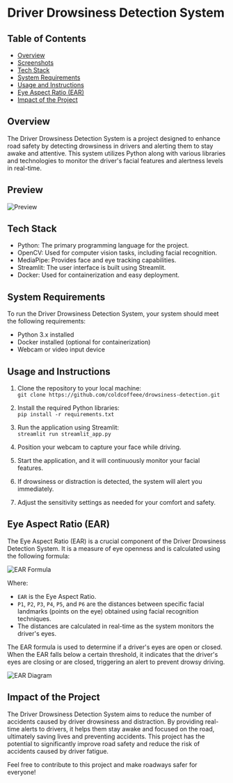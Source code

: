 # Driver Drowsiness Detection System

## Table of Contents

- [Overview](#overview)
- [Screenshots](#screenshots)
- [Tech Stack](#tech-stack)
- [System Requirements](#system-requirements)
- [Usage and Instructions](#usage-and-instructions)
- [Eye Aspect Ratio (EAR)](#eye-aspect-ratio-ear)
- [Impact of the Project](#impact-of-the-project)

## Overview

The Driver Drowsiness Detection System is a project designed to enhance road safety by detecting drowsiness in drivers and alerting them to stay awake and attentive. This system utilizes Python along with various libraries and technologies to monitor the driver's facial features and alertness levels in real-time.

## Preview

![Preview](https://github.com/coldcoffeee/driver-drowsiness-detection-system/assets/68056738/5d98e26e-bfad-4fc3-ab39-c57633f914f2)

## Tech Stack

- Python: The primary programming language for the project.
- OpenCV: Used for computer vision tasks, including facial recognition.
- MediaPipe: Provides face and eye tracking capabilities.
- Streamlit: The user interface is built using Streamlit.
- Docker: Used for containerization and easy deployment.

## System Requirements

To run the Driver Drowsiness Detection System, your system should meet the following requirements:

- Python 3.x installed
- Docker installed (optional for containerization)
- Webcam or video input device

## Usage and Instructions

1. Clone the repository to your local machine:  
   `git clone https://github.com/coldcoffeee/drowsiness-detection.git`

2. Install the required Python libraries:  
   `pip install -r requirements.txt`

3. Run the application using Streamlit:  
   `streamlit run streamlit_app.py`

4. Position your webcam to capture your face while driving.

5. Start the application, and it will continuously monitor your facial features.

6. If drowsiness or distraction is detected, the system will alert you immediately.

7. Adjust the sensitivity settings as needed for your comfort and safety.

## Eye Aspect Ratio (EAR)

The Eye Aspect Ratio (EAR) is a crucial component of the Driver Drowsiness Detection System. It is a measure of eye openness and is calculated using the following formula:

![EAR Formula](https://pyimagesearch.com/wp-content/uploads/2017/04/blink_detection_equation.png)

Where:

- `EAR` is the Eye Aspect Ratio.
- `P1`, `P2`, `P3`, `P4`, `P5`, and `P6` are the distances between specific facial landmarks (points on the eye) obtained using facial recognition techniques.
- The distances are calculated in real-time as the system monitors the driver's eyes.

The EAR formula is used to determine if a driver's eyes are open or closed. When the EAR falls below a certain threshold, it indicates that the driver's eyes are closing or are closed, triggering an alert to prevent drowsy driving.

![EAR Diagram](https://ars.els-cdn.com/content/image/1-s2.0-S2667241322000039-gr1.jpg)

## Impact of the Project

The Driver Drowsiness Detection System aims to reduce the number of accidents caused by driver drowsiness and distraction. By providing real-time alerts to drivers, it helps them stay awake and focused on the road, ultimately saving lives and preventing accidents. This project has the potential to significantly improve road safety and reduce the risk of accidents caused by driver fatigue.

Feel free to contribute to this project and make roadways safer for everyone!

